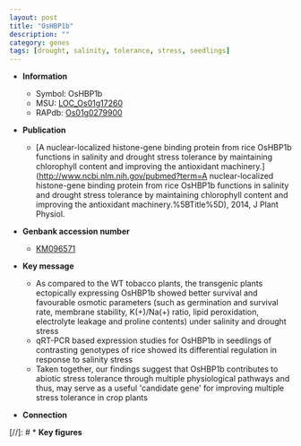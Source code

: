 ```yaml
---
layout: post
title: "OsHBP1b"
description: ""
category: genes
tags: [drought, salinity, tolerance, stress, seedlings]
---
```


* **Information**  
    + Symbol: OsHBP1b  
    + MSU: [LOC_Os01g17260](http://rice.plantbiology.msu.edu/cgi-bin/ORF_infopage.cgi?orf=LOC_Os01g17260)  
    + RAPdb: [Os01g0279900](http://rapdb.dna.affrc.go.jp/viewer/gbrowse_details/irgsp1?name=Os01g0279900)  

* **Publication**  
    + [A nuclear-localized histone-gene binding protein from rice OsHBP1b functions in salinity and drought stress tolerance by maintaining chlorophyll content and improving the antioxidant machinery.](http://www.ncbi.nlm.nih.gov/pubmed?term=A nuclear-localized histone-gene binding protein from rice OsHBP1b functions in salinity and drought stress tolerance by maintaining chlorophyll content and improving the antioxidant machinery.%5BTitle%5D), 2014, J Plant Physiol.

* **Genbank accession number**  
    + [KM096571](http://www.ncbi.nlm.nih.gov/nuccore/KM096571)

* **Key message**  
    + As compared to the WT tobacco plants, the transgenic plants ectopically expressing OsHBP1b showed better survival and favourable osmotic parameters (such as germination and survival rate, membrane stability, K(+)/Na(+) ratio, lipid peroxidation, electrolyte leakage and proline contents) under salinity and drought stress
    + qRT-PCR based expression studies for OsHBP1b in seedlings of contrasting genotypes of rice showed its differential regulation in response to salinity stress
    + Taken together, our findings suggest that OsHBP1b contributes to abiotic stress tolerance through multiple physiological pathways and thus, may serve as a useful 'candidate gene' for improving multiple stress tolerance in crop plants

* **Connection**  

[//]: # * **Key figures**  


